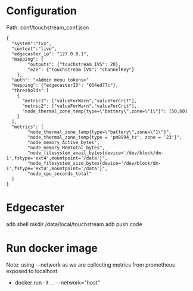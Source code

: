 

# Configuration
Path: conf/touchstream_conf.json
```
{
  "system":"txx",
  "context":"live",
  "edgecaster_ip": "127.0.0.1",
  "mapping": {
        "outputs": {"touchstream IVS": 20},
        "e2e": {"touchstream IVS": "channelKey"}
    },
  "auth": "<Admin menu tokens>"
  "mapping": {"edgecasterID": "064ed77c"},
  "thresholds":[
    {
      "metric1": ["valueForWarn","valueForCrit"],
      "metric2": ["valueForWarn","valueForCrit"],
      "node_thermal_zone_temp{type=\"battery\",zone=\"1\"}": [50,60]
    }
  ],
  "metrics": [
        "node_thermal_zone_temp{type=\"battery\",zone=\"1\"}",
        "node_thermal_zone_temp{type = 'pm8994_tz', zone = '23'}",
        "node_memory_Active_bytes",
        "node_memory_MemTotal_bytes",
        "node_filesystem_avail_bytes{device='/dev/block/dm-1',fstype='ext4',mountpoint='/data'}",
        "node_filesystem_size_bytes{device='/dev/block/dm-1',fstype='ext4',mountpoint='/data'}",
        "node_cpu_seconds_total"
  ]
}
```

# Edgecaster

adb shell mkdir /data/local/touchstream
adb push code

# Run docker image
Note: using --network as we are collecting metrics from prometheus exposed to localhost
* docker run -it ... --network="host"
